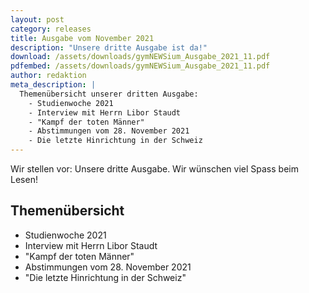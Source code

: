 ```yaml
---
layout: post
category: releases
title: Ausgabe vom November 2021
description: "Unsere dritte Ausgabe ist da!"
download: /assets/downloads/gymNEWSium_Ausgabe_2021_11.pdf
pdfembed: /assets/downloads/gymNEWSium_Ausgabe_2021_11.pdf
author: redaktion
meta_description: |
  Themenübersicht unserer dritten Ausgabe: 
    - Studienwoche 2021
    - Interview mit Herrn Libor Staudt
    - "Kampf der toten Männer"
    - Abstimmungen vom 28. November 2021
    - Die letzte Hinrichtung in der Schweiz
---
```


Wir stellen vor: Unsere dritte Ausgabe. Wir wünschen viel Spass beim Lesen!

<!--more-->

## Themenübersicht

- Studienwoche 2021
- Interview mit Herrn Libor Staudt
- "Kampf der toten Männer"
- Abstimmungen vom 28. November 2021
- "Die letzte Hinrichtung in der Schweiz"
